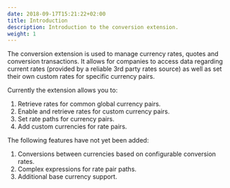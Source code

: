 ```yaml
---
date: 2018-09-17T15:21:22+02:00
title: Introduction
description: Introduction to the conversion extension.
weight: 1
---
```


The conversion extension is used to manage currency rates, quotes and conversion transactions. It allows for companies to access data regarding current rates (provided by a reliable 3rd party rates source) as well as set their own custom rates for specific currency pairs.

Currently the extension allows you to:

1. Retrieve rates for common global currency pairs.
2. Enable and retrieve rates for custom currency pairs.
3. Set rate paths for currency pairs.
4. Add custom currencies for rate pairs.

<aside class="warning">
	The following features have not yet been added:
</aside>

1. Conversions between currencies based on configurable conversion rates.
2. Complex expressions for rate pair paths.
3. Additional base currency support.
